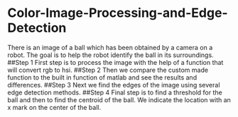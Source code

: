 # Color-Image-Processing-and-Edge-Detection
There is an image of a ball which has been obtained by a camera on a robot. The goal is to help the robot identify the ball in its surroundings. 
##Step 1
First step is to process the image with the help of a function that will convert rgb to hsi.
##Step 2
Then we compare the custom made function to the built in function of matlab and see the results and differences.
##Step 3
Next we find the edges of the image using several edge detection methods.
##Step 4
Final step is to find a threshold for the ball and then to find the centroid of the ball. We indicate the location with an x mark on the center of the ball.

